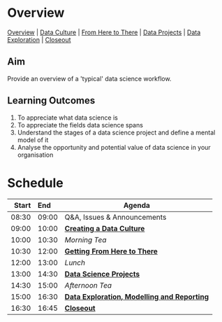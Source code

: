 # Overview

[Overview](./00_overview.md) | [Data Culture](./01_culture.md) |
[From Here to There](./02_fromheretothere.md) | [Data Projects](./03_projects.md) | [Data Exploration](./04_dataexploration.md) | [Closeout](./05_closeout.md)

## Aim

Provide an overview of a 'typical' data science workflow.

## Learning Outcomes

1. To appreciate what data science is
1. To appreciate the fields data science spans
1. Understand the stages of a data science project and define a mental model of it
1. Analyse the opportunity and potential value of data science in your organisation

# Schedule

| Start | End   | Agenda                                          |
| -----:|:----- | ----------------------------------------------- |
| 08:30 | 09:00 | Q&A, Issues & Announcements                     |
| 09:00 | 10:00 | [**Creating a Data Culture**]                   |
| 10:00 | 10:30 | *Morning Tea*                                   |
| 10:30 | 12:00 | [**Getting From Here to There**]                |
| 12:00 | 13:00 | *Lunch*                                         |
| 13:00 | 14:30 | [**Data Science Projects**]                     |
| 14:30 | 15:00 | *Afternoon Tea*                                 |
| 15:00 | 16:30 | [**Data Exploration, Modelling and Reporting**] |
| 16:30 | 16:45 | [**Closeout**]                                  |

[**Creating a Data Culture**]: ./01_culture.md

[**Getting From Here to There**]: ./02_fromheretothere.md

[**Data Science Projects**]: ./03_projects.md

[**Data Exploration, Modelling and Reporting**]: ./04_dataexploration.md

[**Closeout**]: ./05_closeout.md
